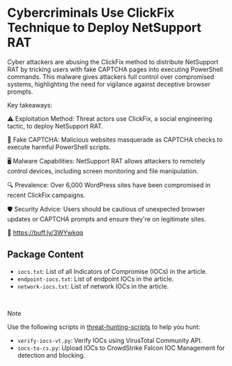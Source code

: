 # Cybercriminals Use ClickFix Technique to Deploy NetSupport RAT

Cyber attackers are abusing the ClickFix method to distribute NetSupport RAT by tricking users with fake CAPTCHA pages into executing PowerShell commands. This malware gives attackers full control over compromised systems, highlighting the need for vigilance against deceptive browser prompts.

Key takeaways:

⚠️ Exploitation Method: Threat actors use ClickFix, a social engineering tactic, to deploy NetSupport RAT.

🔗 Fake CAPTCHA: Malicious websites masquerade as CAPTCHA checks to execute harmful PowerShell scripts.

🖥️ Malware Capabilities: NetSupport RAT allows attackers to remotely control devices, including screen monitoring and file manipulation.

🔍 Prevalence: Over 6,000 WordPress sites have been compromised in recent ClickFix campaigns.

🛡️ Security Advice: Users should be cautious of unexpected browser updates or CAPTCHA prompts and ensure they're on legitimate sites.

🔗 https://buff.ly/3WYwkqq

## Package Content

- `iocs.txt`: List of all Indicators of Compromise (IOCs) in the article.
- `endpoint-iocs.txt`: List of endpoint IOCs in the article.
- `network-iocs.txt`: List of network IOCs in the article.

<br>

> [!NOTE]
> Use the following scripts in [threat-hunting-scripts](../../threat-hunting-scripts/) to help you hunt:
>
> - `verify-iocs-vt.py`: Verify IOCs using VirusTotal Community API.
> - `iocs-to-cs.py`: Upload IOCs to CrowdStrike Falcon IOC Management for detection and blocking.
